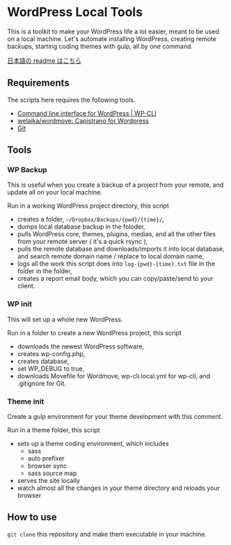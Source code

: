 # WordPress Local Tools

This is a toolkit to make your WordPress life a lot easier, meant to be used on a local machine. Let's automate installing WordPress, creating remote backups, starting coding themes with gulp, all by one command.

[日本語の readme はこちら](https://github.com/ShinichiNishikawa/wp-local-tools/blob/master/README-ja.md)

## Requirements

The scripts here requires the following tools.

- [Command line interface for WordPress | WP-CLI](http://wp-cli.org/)
- [welaika/wordmove: Capistrano for Wordpress](https://github.com/welaika/wordmove)
- [Git](https://git-scm.com/)

## Tools

### WP Backup

This is useful when you create a backup of a project from your remote, and update all on your local machine.

Run in a working WordPress project directory, this script

- creates a folder, `~/Dropbox/Backups/{pwd}/{time}/`,
- dumps local database backup in the foloder,
- pulls WordPress core, themes, plugins, medias, and all the other files from your remote server ( it's a quick rsync ),
- pulls the remote database and downloads/imports it into local database, and search remote domain name / replace to local domain name,
- logs all the work this script does into `log-{pwd}-{time}.txt` file in the folder in the folder,
- creates a report email body, which you can copy/paste/send to your client.

### WP init

This will set up a whole new WordPress.

Run in a folder to create a new WordPress project, this script

- downloads the newest WordPress software,
- creates wp-config.php, 
- creates database, 
- set WP_DEBUG to true,
- downloads Movefile for Wordmove, wp-cli.local.yml for wp-cli, and .gitignore for Git.

### Theme init

Create a gulp environment for your theme development with this comment.

Run in a theme folder, this script

- sets up a theme coding environment, which includes
  - sass
  - auto prefixer
  - browser sync
  - sass source map
- serves the site locally 
- watch almost all the changes in your theme directory and reloads your browser

## How to use

`git clone` this repository and make them executable in your machine.
